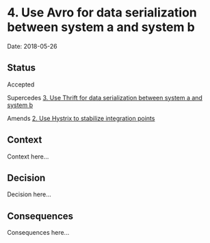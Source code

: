 # 4. Use Avro for data serialization between system a and system b

Date: 2018-05-26

## Status

Accepted

Supercedes [3. Use Thrift for data serialization between system a and system b](0003-use-thrift-for-data-serialization-between-system-a-and-system-b.md)

Amends [2. Use Hystrix to stabilize integration points](0002-use-hystrix-to-stabilize-integration-points.md)

## Context

Context here...

## Decision

Decision here...

## Consequences

Consequences here...
